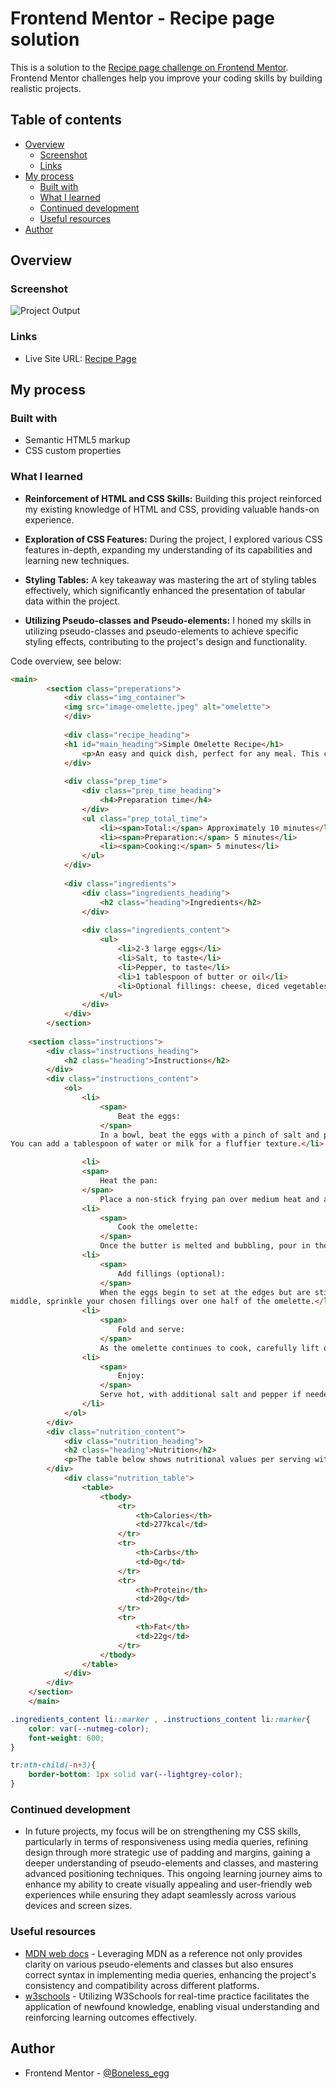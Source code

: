 # Frontend Mentor - Recipe page solution

This is a solution to the [Recipe page challenge on Frontend Mentor](https://www.frontendmentor.io/challenges/recipe-page-KiTsR8QQKm). Frontend Mentor challenges help you improve your coding skills by building realistic projects. 

## Table of contents

- [Overview](#overview)
  - [Screenshot](#screenshot)
  - [Links](#links)
- [My process](#my-process)
  - [Built with](#built-with)
  - [What I learned](#what-i-learned)
  - [Continued development](#continued-development)
  - [Useful resources](#useful-resources)
- [Author](#author)

## Overview

### Screenshot

![Project Output](Recipe-page.png)

### Links

- Live Site URL: [Recipe Page](https://itsjavascript.github.io/Recipe-page/)

## My process

### Built with

- Semantic HTML5 markup
- CSS custom properties

### What I learned

- **Reinforcement of HTML and CSS Skills:** Building this project reinforced my existing knowledge of HTML and CSS, providing valuable hands-on experience.

- **Exploration of CSS Features:** During the project, I explored various CSS features in-depth, expanding my understanding of its capabilities and learning new techniques.

- **Styling Tables:** A key takeaway was mastering the art of styling tables effectively, which significantly enhanced the presentation of tabular data within the project.

- **Utilizing Pseudo-classes and Pseudo-elements:**  I honed my skills in utilizing pseudo-classes and pseudo-elements to achieve specific styling effects, contributing to the project's design and functionality.
  
Code overview, see below:

```html
<main>
        <section class="preperations">
            <div class="img_container">
            <img src="image-omelette.jpeg" alt="omelette">
            </div>
            
            <div class="recipe_heading">
            <h1 id="main_heading">Simple Omelette Recipe</h1>
                <p>An easy and quick dish, perfect for any meal. This classic omelette combines beaten eggs cooked to perfection, optionally filled with your choice of cheese, vegetables, or meats.</p>
            </div>
            
            <div class="prep_time">
                <div class="prep_time_heading">      
                    <h4>Preparation time</h4>
                </div>
                <ul class="prep_total_time">
                    <li><span>Total:</span> Approximately 10 minutes</li>
                    <li><span>Preparation:</span> 5 minutes</li>
                    <li><span>Cooking:</span> 5 minutes</li>
                </ul>
            </div>
            
            <div class="ingredients">
                <div class="ingredients_heading">
                    <h2 class="heading">Ingredients</h2>
                </div>
                
                <div class="ingredients_content">
                    <ul>
                        <li>2-3 large eggs</li>
                        <li>Salt, to taste</li>
                        <li>Pepper, to taste</li>
                        <li>1 tablespoon of butter or oil</li>
                        <li>Optional fillings: cheese, diced vegetables, cooked meats, herbs</li>
                    </ul>
                </div>
            </div>
        </section>
        
    <section class="instructions">
        <div class="instructions_heading">
            <h2 class="heading">Instructions</h2>
        </div>
        <div class="instructions_content">
            <ol>
                <li>
                    <span>
                        Beat the eggs:
                    </span>
                    In a bowl, beat the eggs with a pinch of salt and pepper until they are well mixed. 
You can add a tablespoon of water or milk for a fluffier texture.</li>

                <li>
                <span>
                    Heat the pan:
                </span>
                    Place a non-stick frying pan over medium heat and add butter or oil.</li>
                <li>
                    <span>
                        Cook the omelette:
                    </span>
                    Once the butter is melted and bubbling, pour in the eggs. Tilt the pan to ensure the eggs evenly coat the surface.</li>
                <li>
                    <span>
                        Add fillings (optional):
                    </span>
                    When the eggs begin to set at the edges but are still slightly runny in the 
middle, sprinkle your chosen fillings over one half of the omelette.</li>
                <li>
                    <span>
                        Fold and serve:
                    </span>
                    As the omelette continues to cook, carefully lift one edge and fold it over the fillings. Let it cook for another minute, then slide it onto a plate.</li>
                <li>
                    <span>
                        Enjoy:
                    </span>
                    Serve hot, with additional salt and pepper if needed.
                </li>
            </ol>
        </div>
        <div class="nutrition_content">
            <div class="nutrition_heading">
            <h2 class="heading">Nutrition</h2>
            <p>The table below shows nutritional values per serving without the additional fillings.</p>
        </div>
            <div class="nutrition_table">
                <table>
                    <tbody>
                        <tr>
                            <th>Calories</th>
                            <td>277kcal</td>
                        </tr>
                        <tr>
                            <th>Carbs</th>
                            <td>0g</td>
                        </tr>
                        <tr>
                            <th>Protein</th>
                            <td>20g</td>
                        </tr>
                        <tr>
                            <th>Fat</th>
                            <td>22g</td>
                        </tr>
                    </tbody>
                </table>
            </div>
        </div>
    </section>
    </main>
```
```css
.ingredients_content li::marker , .instructions_content li::marker{
    color: var(--nutmeg-color);
    font-weight: 600;
}

tr:nth-child(-n+3){
    border-bottom: 1px solid var(--lightgrey-color);    
}

```

### Continued development

- In future projects, my focus will be on strengthening my CSS skills, particularly in terms of responsiveness using media queries, refining design through more strategic use of padding and margins, gaining a deeper understanding of pseudo-elements and classes, and mastering advanced positioning techniques. This ongoing learning journey aims to enhance my ability to create visually appealing and user-friendly web experiences while ensuring they adapt seamlessly across various devices and screen sizes.

### Useful resources

- [MDN web docs](https://developer.mozilla.org/en-US/docs/Web/CSS) - Leveraging MDN as a reference not only provides clarity on various pseudo-elements and classes but also ensures correct syntax in implementing media queries, enhancing the project's consistency and compatibility across different platforms.
- [w3schools](https://www.w3schools.com) - Utilizing W3Schools for real-time practice facilitates the application of newfound knowledge, enabling visual understanding and reinforcing learning outcomes effectively.

## Author
- Frontend Mentor - [@Boneless_egg](https://www.frontendmentor.io/profile/itsjavascript)

